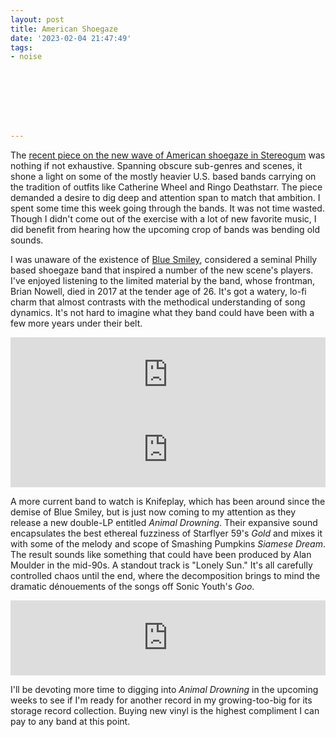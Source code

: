 ```yaml
---
layout: post
title: American Shoegaze
date: '2023-02-04 21:47:49'
tags:
- noise








---
```


The [recent piece on the new wave of American shoegaze in Stereogum](https://www.stereogum.com/2209014/the-new-wave-of-american-shoegaze/columns/sounding-board/) was nothing if not exhaustive. Spanning obscure sub-genres and scenes, it shone a light on some of the mostly heavier U.S. based bands carrying on the tradition of outfits like Catherine Wheel and Ringo Deathstarr. The piece demanded a desire to dig deep and attention span to match that ambition. I spent some time this week going through the bands. It was not time wasted. Though I didn't come out of the exercise with a lot of new favorite music, I did benefit from hearing how the upcoming crop of bands was bending old sounds.

I was unaware of the existence of [Blue Smiley](https://bluesmiley.bandcamp.com/album/return), considered a seminal Philly based shoegaze band that inspired a number of the new scene's players. I've enjoyed listening to the limited material by the band, whose frontman, Brian Nowell, died in 2017 at the tender age of 26. It's got a watery, lo-fi charm that almost contrasts with the methodical understanding of song dynamics. It's not hard to imagine what they band could have been with a few more years under their belt.

<!--kg-card-begin: html--><iframe style="border: 0; width: 100%; height: 120px;" src="https://bandcamp.com/EmbeddedPlayer/album=1833566309/size=large/bgcol=ffffff/linkcol=0687f5/tracklist=false/artwork=small/track=2815858898/transparent=true/" seamless=""><a href="https://bluesmiley.bandcamp.com/album/return">return by blue smiley</a></iframe><!--kg-card-end: html--><!--kg-card-begin: html--><iframe style="border: 0; width: 100%; height: 120px;" src="https://bandcamp.com/EmbeddedPlayer/album=1833566309/size=large/bgcol=ffffff/linkcol=0687f5/tracklist=false/artwork=small/track=758620054/transparent=true/" seamless=""><a href="https://bluesmiley.bandcamp.com/album/return">return by blue smiley</a></iframe><!--kg-card-end: html-->

A more current band to watch is Knifeplay, which has been around since the demise of Blue Smiley, but is just now coming to my attention as they release a new double-LP entitled _Animal Drowning_. Their expansive sound encapsulates the best ethereal fuzziness of Starflyer 59's _Gold_ and mixes it with some of the melody and scope of Smashing Pumpkins _Siamese Dream_. The result sounds like something that could have been produced by Alan Moulder in the mid-90s. A standout track is "Lonely Sun." It's all carefully controlled chaos until the end, where the decomposition brings to mind the dramatic dénouements of the songs off Sonic Youth's _Goo_.

<!--kg-card-begin: html--><iframe style="border: 0; width: 100%; height: 120px;" src="https://bandcamp.com/EmbeddedPlayer/album=1712317332/size=large/bgcol=ffffff/linkcol=0687f5/tracklist=false/artwork=small/track=1478729466/transparent=true/" seamless=""><a href="https://knifeplayforever.bandcamp.com/album/animal-drowning">Animal Drowning by Knifeplay</a></iframe><!--kg-card-end: html-->

I'll be devoting more time to digging into _Animal Drowning_ in the upcoming weeks to see if I'm ready for another record in my growing-too-big for its storage record collection. Buying new vinyl is the highest compliment I can pay to any band at this point.

